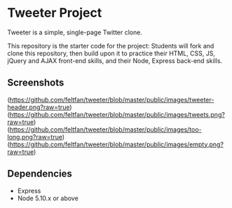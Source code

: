 # Tweeter Project

Tweeter is a simple, single-page Twitter clone.

This repository is the starter code for the project: Students will fork and clone this repository, then build upon it to practice their HTML, CSS, JS, jQuery and AJAX front-end skills, and their Node, Express back-end skills.

## Screenshots

(https://github.com/feltfan/tweeter/blob/master/public/images/tweeter-header.png?raw=true)
(https://github.com/feltfan/tweeter/blob/master/public/images/tweets.png?raw=true)
(https://github.com/feltfan/tweeter/blob/master/public/images/too-long.png?raw=true)
(https://github.com/feltfan/tweeter/blob/master/public/images/empty.png?raw=true)


## Dependencies

- Express
- Node 5.10.x or above


